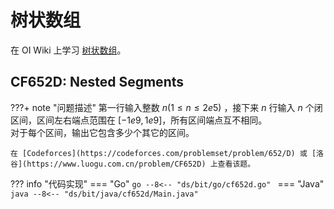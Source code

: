 # 树状数组

在 OI Wiki 上学习 [树状数组](https://oi-wiki.org/ds/fenwick)。

## CF652D: Nested Segments

???+ note "问题描述"
    第一行输入整数 $n (1 ≤ n ≤ 2e5)$ ，接下来 $n$ 行输入 $n$ 个闭区间，区间左右端点范围在 $[-1e9,1e9]$，所有区间端点互不相同。<br>
    对于每个区间，输出它包含多少个其它的区间。

    在 [Codeforces](https://codeforces.com/problemset/problem/652/D) 或 [洛谷](https://www.luogu.com.cn/problem/CF652D) 上查看该题。

??? info "代码实现"
    === "Go"
        ```go
        --8<-- "ds/bit/go/cf652d.go"
        ```
    === "Java"
        ```java
        --8<-- "ds/bit/java/cf652d/Main.java"
        ```
